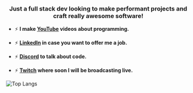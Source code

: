 
<h3 align="center">Just a full stack dev looking to make performant projects and craft really awesome software!</h3>

- ⚡ **I make <a href="https://www.youtube.com/channel/UC86aR_jiKs0b-qHWeQzX5Xw" target="blank">YouTube</a> videos about programming.**

- ⚡ **<a href="https://www.linkedin.com/in/agustin-fricke-888706248/" target="blank">LinkedIn</a> in case you want to offer me a job.**

- ⚡ **<a href="https://discord.com/invite/g9WyB7umjT" target="blank">Discord</a> to talk about code.**

- ⚡ **<a href="https://www.twitch.tv/tech_con_agust" target="blank">Twitch</a> where soon I will be broadcasting live.**

![Top Langs](https://github-readme-stats.vercel.app/api/top-langs/?username=agustfricke&theme=tokyonight)



